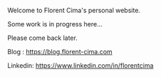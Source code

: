 Welcome to Florent Cima's personal website.

Some work is in progress here...

Please come back later.


Blog : https://blog.florent-cima.com

Linkedin: https://www.linkedin.com/in/florentcima
